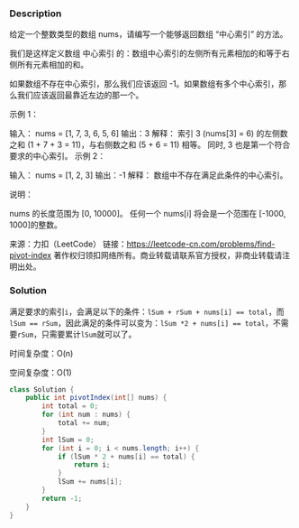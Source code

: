 ### Description

给定一个整数类型的数组 nums，请编写一个能够返回数组 “中心索引” 的方法。

我们是这样定义数组 中心索引 的：数组中心索引的左侧所有元素相加的和等于右侧所有元素相加的和。

如果数组不存在中心索引，那么我们应该返回 -1。如果数组有多个中心索引，那么我们应该返回最靠近左边的那一个。

 

示例 1：

输入：
nums = [1, 7, 3, 6, 5, 6]
输出：3
解释：
索引 3 (nums[3] = 6) 的左侧数之和 (1 + 7 + 3 = 11)，与右侧数之和 (5 + 6 = 11) 相等。
同时, 3 也是第一个符合要求的中心索引。
示例 2：

输入：
nums = [1, 2, 3]
输出：-1
解释：
数组中不存在满足此条件的中心索引。


说明：

nums 的长度范围为 [0, 10000]。
任何一个 nums[i] 将会是一个范围在 [-1000, 1000]的整数。

来源：力扣（LeetCode）
链接：https://leetcode-cn.com/problems/find-pivot-index
著作权归领扣网络所有。商业转载请联系官方授权，非商业转载请注明出处。

### Solution

满足要求的索引`i`，会满足以下的条件：`lSum + rSum + nums[i] == total`，而`lSum == rSum`，因此满足的条件可以变为：`lSum *2 + nums[i] == total`，不需要`rSum`，只需要累计`lSum`就可以了。

时间复杂度：O(n)

空间复杂度：O(1)

```java
class Solution {
    public int pivotIndex(int[] nums) {
        int total = 0;
        for (int num : nums) {
            total += num;
        }
        int lSum = 0;
        for (int i = 0; i < nums.length; i++) {
            if (lSum * 2 + nums[i] == total) {
                return i;
            }
            lSum += nums[i];
        }
        return -1;
    }
}
```